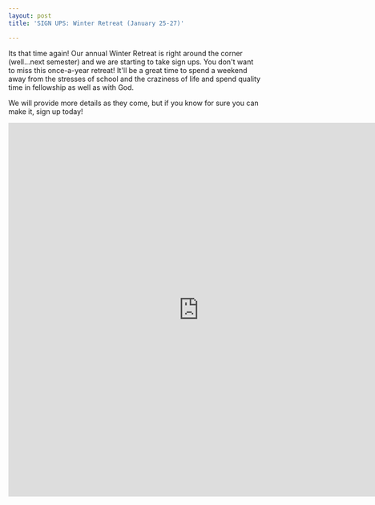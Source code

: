 ```yaml
---
layout: post
title: 'SIGN UPS: Winter Retreat (January 25-27)'

---
```


Its that time again! Our annual Winter Retreat is right around the corner (well...next semester) and we are starting to take sign ups. You don't want to miss this once-a-year retreat! It'll be a great time to spend a weekend away from the stresses of school and the craziness of life and spend quality time in fellowship as well as with God. 

We will provide more details as they come, but if you know for sure you can make it, sign up today!

<iframe src="https://docs.google.com/spreadsheet/embeddedform?formkey=dEhJZ0M5eHlaNlBNMmUtUVh0U2hveFE6MQ" width="760" height="745" frameborder="0" marginheight="0" marginwidth="0">Loading...</iframe>
